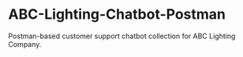 # ABC-Lighting-Chatbot-Postman
Postman-based customer support chatbot collection for ABC Lighting Company.
